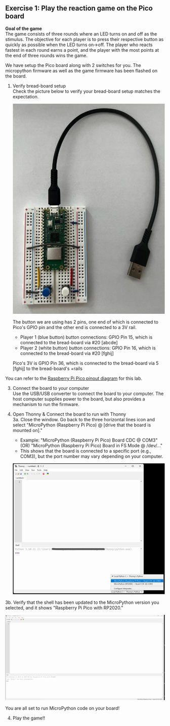 ## Exercise 1: Play the reaction game on the Pico board

   **Goal of the game**<br>
    The game consists of three rounds where an LED turns on and off as the stimulus. The objective for each player is to press their respective button as quickly as possible when the LED turns on->off.
    The player who reacts fastest in each round earns a point, and the player with the most points at the end of three rounds wins the game.

   We have setup the Pico board along with 2 switches for you. The micropython firmware as well as the game firmware has been flashed on the board.
   
   1. Verify bread-board setup <br>
      Check the picture below to verify your bread-board setup matches the expectation. <br>

      ![Exercise 1: Board Setup](https://github.com/GHCFW/WorkshopExercise23/blob/main/images/Exercise_1_Board_Setup.jpeg)

      The button we are using has 2 pins, one end of which is connected to Pico's GPIO pin and the other end is connected to a 3V rail.
      - Player 1 (blue button) button connections: GPIO Pin 15, which is connected to the bread-board via #20 [abcde]
      - Player 2 (white button) button connections: GPIO Pin 16, which is connected to the bread-board via #20 [fghij]

      Pico's 3V is GPIO Pin 36, which is connected to the bread-board via 5 [fghij] to the bread-board's +rails

  You can refer to the [Raspberry Pi Pico pinout diagram](https://datasheets.raspberrypi.com/pico/Pico-R3-A4-Pinout.pdf?_gl=1*1ish86u*_ga*MTc0NDY1MTcyMC4xNjk0MDQ3NTcw*_ga_22FD70LWDS*MTY5NDA1MTUwNC4yLjAuMTY5NDA1MTUwNS4wLjAuMA..) for this lab.


  3. Connect the board to your computer <br>
     Use the USB/USB converter to connect the board to your computer.
     The host computer supplies power to the board, but also provides a mechanism to run the firmware.

  4. Open Thonny & Connect the board to run with Thonny <br>
     3a. Close the window. Go back to the three horizontal lines icon and select "MicroPython (Raspberry Pi Pico) @ [drive that the board is mounted on]."

       - Example: "MicroPython (Raspberry Pi Pico) Board CDC @ COM3" (OR) "MicroPython (Raspberry Pi Pico) Board in FS Mode @ /dev/..."
       - This shows that the board is connected to a specific port (e.g., COM3), but the port number may vary depending on your computer.

        ![MicroPython COM Port](https://github.com/GHCFW/WorkshopExercise23/blob/main/images/MicroPython_COM.jpg)

  3b. Verify that the shell has been updated to the MicroPython version you selected, and it shows "Raspberry Pi Pico with RP2020."

   ![RP2040 Shell](https://github.com/GHCFW/WorkshopExercise23/blob/main/images/rp2040_shell.jpg)

  You are all set to run MicroPython code on your board!
  
  4. Play the game!! <br>
